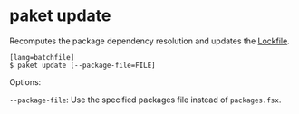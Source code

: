 paket update
============

Recomputes the package dependency resolution and updates the [Lockfile](lockfile.html).

    [lang=batchfile]
    $ paket update [--package-file=FILE]

Options:

  `--package-file`:  Use the specified packages file instead of `packages.fsx`.